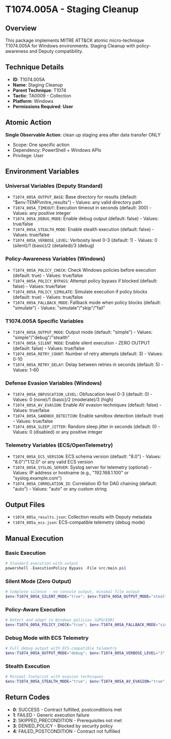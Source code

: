 # T1074.005A - Staging Cleanup

## Overview
This package implements MITRE ATT&CK atomic micro-technique T1074.005A for Windows environments. Staging Cleanup with policy-awareness and Deputy compatibility.

## Technique Details
- **ID**: T1074.005A
- **Name**: Staging Cleanup
- **Parent Technique**: T1074
- **Tactic**: TA0009 - Collection
- **Platform**: Windows
- **Permissions Required**: **User**

## Atomic Action
**Single Observable Action**: clean up staging area after data transfer ONLY
- Scope: One specific action
- Dependency: PowerShell + Windows APIs
- Privilege: User

## Environment Variables

### Universal Variables (Deputy Standard)
- `T1074_005A_OUTPUT_BASE`: Base directory for results (default: "$env:TEMP\mitre_results") - Values: any valid directory path
- `T1074_005A_TIMEOUT`: Execution timeout in seconds (default: 300) - Values: any positive integer
- `T1074_005A_DEBUG_MODE`: Enable debug output (default: false) - Values: true/false
- `T1074_005A_STEALTH_MODE`: Enable stealth execution (default: false) - Values: true/false
- `T1074_005A_VERBOSE_LEVEL`: Verbosity level 0-3 (default: 1) - Values: 0 (silent)/1 (basic)/2 (detailed)/3 (debug)

### Policy-Awareness Variables (Windows)
- `T1074_005A_POLICY_CHECK`: Check Windows policies before execution (default: true) - Values: true/false
- `T1074_005A_POLICY_BYPASS`: Attempt policy bypass if blocked (default: false) - Values: true/false
- `T1074_005A_POLICY_SIMULATE`: Simulate execution if policy blocks (default: true) - Values: true/false
- `T1074_005A_FALLBACK_MODE`: Fallback mode when policy blocks (default: "simulate") - Values: "simulate"/"skip"/"fail"

### T1074.005A Specific Variables
- `T1074_005A_OUTPUT_MODE`: Output mode (default: "simple") - Values: "simple"/"debug"/"stealth"
- `T1074_005A_SILENT_MODE`: Enable silent execution - ZERO OUTPUT (default: false) - Values: true/false
- `T1074_005A_RETRY_COUNT`: Number of retry attempts (default: 3) - Values: 0-10
- `T1074_005A_RETRY_DELAY`: Delay between retries in seconds (default: 5) - Values: 1-60

### Defense Evasion Variables (Windows)
- `T1074_005A_OBFUSCATION_LEVEL`: Obfuscation level 0-3 (default: 0) - Values: 0 (none)/1 (basic)/2 (moderate)/3 (high)
- `T1074_005A_AV_EVASION`: Enable AV evasion techniques (default: false) - Values: true/false
- `T1074_005A_SANDBOX_DETECTION`: Enable sandbox detection (default: true) - Values: true/false
- `T1074_005A_SLEEP_JITTER`: Random sleep jitter in seconds (default: 0) - Values: 0 (disabled) or any positive integer

### Telemetry Variables (ECS/OpenTelemetry)
- `T1074_005A_ECS_VERSION`: ECS schema version (default: "8.0") - Values: "8.0"/"1.12.0" or any valid ECS version
- `T1074_005A_SYSLOG_SERVER`: Syslog server for telemetry (optional) - Values: IP address or hostname (e.g., "192.168.1.100" or "syslog.example.com")
- `T1074_005A_CORRELATION_ID`: Correlation ID for DAG chaining (default: "auto") - Values: "auto" or any custom string

## Output Files
- `t1074_005a_results.json`: Collection results with Deputy metadata
- `t1074_005a_ecs.json`: ECS-compatible telemetry (debug mode)

## Manual Execution

### Basic Execution
```powershell
# Standard execution with output
powershell -ExecutionPolicy Bypass -File src/main.ps1
```

### Silent Mode (Zero Output)
```powershell
# Complete silence - no console output, minimal file output
$env:T1074_005A_SILENT_MODE="true"; $env:T1074_005A_OUTPUT_MODE="stealth"; powershell -ExecutionPolicy Bypass -File src/main.ps1
```

### Policy-Aware Execution
```powershell
# Detect and adapt to Windows policies (GPO/EDR)
$env:T1074_005A_POLICY_CHECK="true"; $env:T1074_005A_FALLBACK_MODE="simulate"; powershell -ExecutionPolicy Bypass -File src/main.ps1
```

### Debug Mode with ECS Telemetry
```powershell
# Full debug output with ECS-compatible telemetry
$env:T1074_005A_OUTPUT_MODE="debug"; $env:T1074_005A_VERBOSE_LEVEL="3"; $env:T1074_005A_ECS_VERSION="8.0"; powershell -ExecutionPolicy Bypass -File src/main.ps1
```

### Stealth Execution
```powershell
# Minimal footprint with evasion techniques
$env:T1074_005A_STEALTH_MODE="true"; $env:T1074_005A_AV_EVASION="true"; $env:T1074_005A_OBFUSCATION_LEVEL="2"; powershell -ExecutionPolicy Bypass -File src/main.ps1
```

## Return Codes
- **0**: SUCCESS - Contract fulfilled, postconditions met
- **1**: FAILED - Generic execution failure
- **2**: SKIPPED_PRECONDITION - Prerequisites not met
- **3**: DENIED_POLICY - Blocked by security policy
- **4**: FAILED_POSTCONDITION - Contract not fulfilled